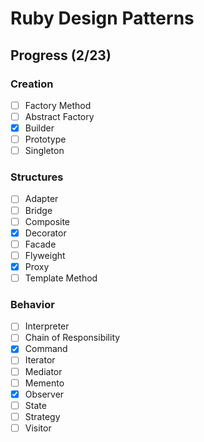 # Ruby Design Patterns

## Progress (2/23)

### Creation
- [ ] Factory Method
- [ ] Abstract Factory
- [x] Builder
- [ ] Prototype
- [ ] Singleton

### Structures
- [ ] Adapter
- [ ] Bridge
- [ ] Composite
- [x] Decorator
- [ ] Facade
- [ ] Flyweight
- [x] Proxy
- [ ] Template Method

### Behavior
- [ ] Interpreter
- [ ] Chain of Responsibility
- [x] Command
- [ ] Iterator
- [ ] Mediator
- [ ] Memento
- [x] Observer
- [ ] State
- [ ] Strategy
- [ ] Visitor